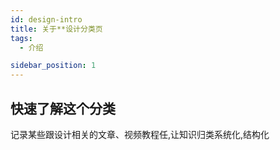 ```yaml
---
id: design-intro
title: 关于**设计分类页
tags:
  - 介绍

sidebar_position: 1
---
```




## 快速了解这个分类 


记录某些跟设计相关的文章、视频教程任,让知识归类系统化,结构化